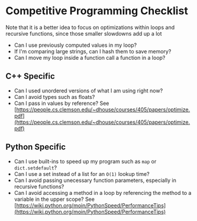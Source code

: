 # Competitive Programming Checklist
Note that it is a better idea to focus on optimizations within loops and recursive functions, since those smaller slowdowns add up a lot

- Can I use previously computed values in my loop?
- If I'm comparing large strings, can I hash them to save memory?
- Can I move my loop inside a function call a function in a loop?


## C++ Specific
- Can I used unordered versions of what I am using right now?
- Can I avoid types such as floats?
- Can I pass in values by reference?
See [https://people.cs.clemson.edu/~dhouse/courses/405/papers/optimize.pdf](https://people.cs.clemson.edu/~dhouse/courses/405/papers/optimize.pdf)

## Python Specific
- Can I use built-ins to speed up my program such as `map` or `dict.setdefault`?
- Can I use a set instead of a list for an `O(1)` lookup time?
- Can I avoid passing unecessary function parameters, especially in recursive functions?
- Can I avoid accessing a method in a loop by referencing the method to a variable in the upper scope?
See [https://wiki.python.org/moin/PythonSpeed/PerformanceTips](https://wiki.python.org/moin/PythonSpeed/PerformanceTips)
